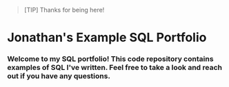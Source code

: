 > [TIP]
> Thanks for being here!


# Jonathan's Example SQL Portfolio 

### Welcome to my SQL portfolio! This code repository contains examples of SQL I've written. Feel free to take a look and reach out if you have any questions.
